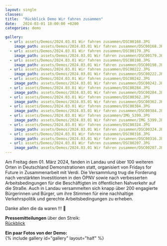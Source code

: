```yaml
---
layout: single
classes: 
title:  "Rückblick Demo Wir fahren zusammen"
date:   2024-03-01 18:00:00 +0200
categories: demo

gallery:
  - url: assets/Demos/2024.03.01 Wir fahren zusammen/DSC00168.JPG
    image_path: assets/Demos/2024.03.01 Wir fahren zusammen/DSC00168.JPG
  - url: assets/Demos/2024.03.01 Wir fahren zusammen/DSC00179.JPG
    image_path: assets/Demos/2024.03.01 Wir fahren zusammen/DSC00179.JPG
  - url: assets/Demos/2024.03.01 Wir fahren zusammen/DSC00198.JPG
    image_path: assets/Demos/2024.03.01 Wir fahren zusammen/DSC00198.JPG
  - url: assets/Demos/2024.03.01 Wir fahren zusammen/DSC00222.JPG
    image_path: assets/Demos/2024.03.01 Wir fahren zusammen/DSC00222.JPG
  - url: assets/Demos/2024.03.01 Wir fahren zusammen/DSC00242.JPG
    image_path: assets/Demos/2024.03.01 Wir fahren zusammen/DSC00242.JPG
  - url: assets/Demos/2024.03.01 Wir fahren zusammen/DSC00284.JPG
    image_path: assets/Demos/2024.03.01 Wir fahren zusammen/DSC00284.JPG
  - url: assets/Demos/2024.03.01 Wir fahren zusammen/DSC00362.JPG
    image_path: assets/Demos/2024.03.01 Wir fahren zusammen/DSC00362.JPG
  - url: assets/Demos/2024.03.01 Wir fahren zusammen/DSC00384.JPG
    image_path: assets/Demos/2024.03.01 Wir fahren zusammen/DSC00384.JPG
  - url: assets/Demos/2024.03.01 Wir fahren zusammen/IMG_5399.JPG
    image_path: assets/Demos/2024.03.01 Wir fahren zusammen/IMG_5399.JPG
  - url: assets/Demos/2024.03.01 Wir fahren zusammen/DSC00324.JPG
    image_path: assets/Demos/2024.03.01 Wir fahren zusammen/DSC00324.JPG
  - url: assets/Demos/2024.03.01 Wir fahren zusammen/DSC00316.JPG
    image_path: assets/Demos/2024.03.01 Wir fahren zusammen/DSC00316.JPG
  - url: assets/Demos/2024.03.01 Wir fahren zusammen/DSC00207.JPG
    image_path: assets/Demos/2024.03.01 Wir fahren zusammen/DSC00207.JPG
---
```

Am Freitag dem 01. März 2024, fanden in Landau und über 100 weiteren Orten in Deutschland Demonstrationen statt, organisiert von Fridays for Future in Zusammenarbeit mit Verdi. Die Versammlung trug die Forderung nach verstärkten Investitionen in den ÖPNV sowie nach verbesserten Arbeitsbedingungen für die Beschäftigten im öffentlichen Nahverkehr auf die Straße.
Auch in Landau versammelten sich knapp über 200 engagierte Bürgerinnen und Bürger, um ihre Stimmen für eine nachhaltige Verkehrspolitik und gerechte Arbeitsbedingungen zu erheben. 

Danke allen die da waren !!! 💚

<b> Pressemitteilungen </b> über den Streik: <br>
<a href="https://fridaysforfuture-landau.de/assets/Demos/2024.03.01%20Wir%20fahren%20zusammen/Pressemitteilung%20Fridays%20for%20Future%20Landau%2001.03.%20Wir%20fahren%20zusammen.pdf" target="_blank" >Rückblick</a> <br>

<b> Ein paar Fotos von der Demo: </b>  <br>
{% include gallery id="gallery" layout="half" %}
